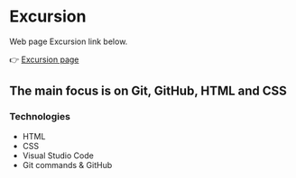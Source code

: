 # Excursion
Web page Excursion link below.

:point_right: [Excursion page](https://fdromer.github.io/excursion_off/)
## The main focus is on Git, GitHub, HTML and CSS
### Technologies
+ HTML
+ CSS
+ Visual Studio Code 
+ Git commands & GitHub  